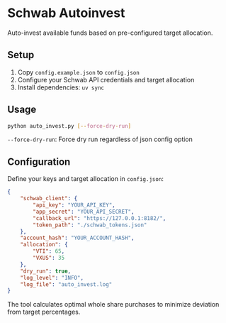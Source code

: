 # Schwab Autoinvest

Auto-invest available funds based on pre-configured target allocation.

## Setup

1. Copy `config.example.json` to `config.json`
2. Configure your Schwab API credentials and target allocation
3. Install dependencies: `uv sync`

## Usage

```bash
python auto_invest.py [--force-dry-run]
```

`--force-dry-run`: Force dry run regardless of json config option

## Configuration

Define your keys and target allocation in `config.json`:

```json
{
    "schwab_client": {
        "api_key": "YOUR_API_KEY",
        "app_secret": "YOUR_API_SECRET",
        "callback_url": "https://127.0.0.1:8182/",
        "token_path": "./schwab_tokens.json"
    },
    "account_hash": "YOUR_ACCOUNT_HASH",
    "allocation": {
        "VTI": 65,
        "VXUS": 35
    },
    "dry_run": true,
    "log_level": "INFO",
    "log_file": "auto_invest.log"
}
```

The tool calculates optimal whole share purchases to minimize deviation from
target percentages.
